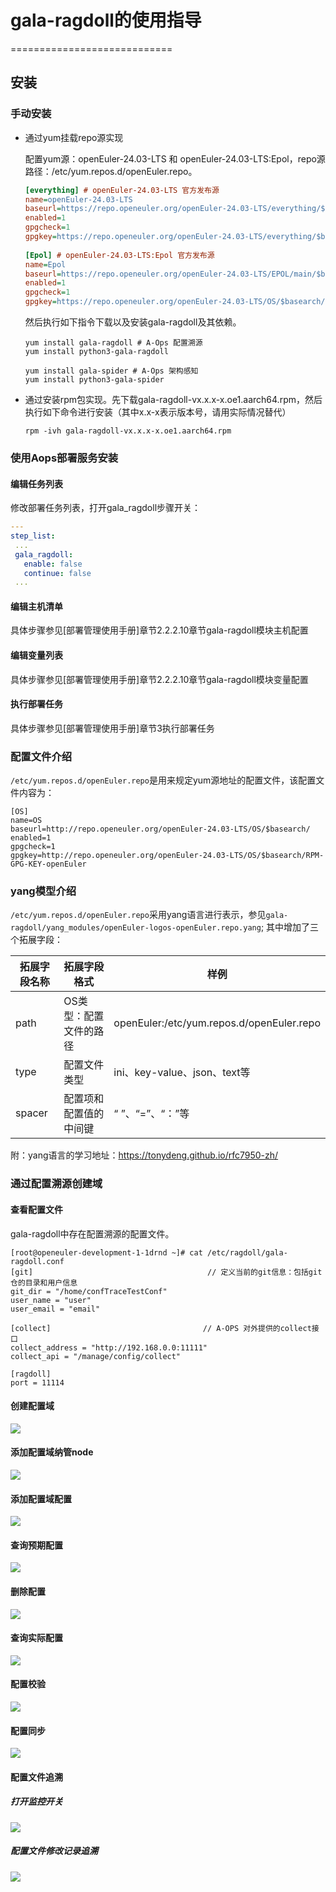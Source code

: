 # gala-ragdoll的使用指导

============================

## 安装

### 手动安装

- 通过yum挂载repo源实现

  配置yum源：openEuler-24.03-LTS 和 openEuler-24.03-LTS:Epol，repo源路径：/etc/yum.repos.d/openEuler.repo。

  ```ini
  [everything] # openEuler-24.03-LTS 官方发布源
  name=openEuler-24.03-LTS
  baseurl=https://repo.openeuler.org/openEuler-24.03-LTS/everything/$basearch/ 
  enabled=1
  gpgcheck=1
  gpgkey=https://repo.openeuler.org/openEuler-24.03-LTS/everything/$basearch/RPM-GPG-KEY-openEuler
   
  [Epol] # openEuler-24.03-LTS:Epol 官方发布源
  name=Epol
  baseurl=https://repo.openeuler.org/openEuler-24.03-LTS/EPOL/main/$basearch/ 
  enabled=1
  gpgcheck=1
  gpgkey=https://repo.openeuler.org/openEuler-24.03-LTS/OS/$basearch/RPM-GPG-KEY-openEuler
  ```

  然后执行如下指令下载以及安装gala-ragdoll及其依赖。

  ```shell
  yum install gala-ragdoll # A-Ops 配置溯源
  yum install python3-gala-ragdoll
  
  yum install gala-spider # A-Ops 架构感知
  yum install python3-gala-spider
  ```

- 通过安装rpm包实现。先下载gala-ragdoll-vx.x.x-x.oe1.aarch64.rpm，然后执行如下命令进行安装（其中x.x-x表示版本号，请用实际情况替代）

  ```shell
  rpm -ivh gala-ragdoll-vx.x.x-x.oe1.aarch64.rpm
  ```

### 使用Aops部署服务安装

#### 编辑任务列表

修改部署任务列表，打开gala_ragdoll步骤开关：

```yaml
---
step_list:
 ...
 gala_ragdoll:
   enable: false
   continue: false
 ...
```

#### 编辑主机清单

具体步骤参见[部署管理使用手册]章节2.2.2.10章节gala-ragdoll模块主机配置

#### 编辑变量列表

具体步骤参见[部署管理使用手册]章节2.2.2.10章节gala-ragdoll模块变量配置

#### 执行部署任务

具体步骤参见[部署管理使用手册]章节3执行部署任务

### 配置文件介绍

`/etc/yum.repos.d/openEuler.repo`是用来规定yum源地址的配置文件，该配置文件内容为：

```shell
[OS]
name=OS
baseurl=http://repo.openeuler.org/openEuler-24.03-LTS/OS/$basearch/
enabled=1
gpgcheck=1
gpgkey=http://repo.openeuler.org/openEuler-24.03-LTS/OS/$basearch/RPM-GPG-KEY-openEuler
```

### yang模型介绍

`/etc/yum.repos.d/openEuler.repo`采用yang语言进行表示，参见`gala-ragdoll/yang_modules/openEuler-logos-openEuler.repo.yang`;
其中增加了三个拓展字段：

| 拓展字段名称 | 拓展字段格式           | 样例                                      |
| ------------ | ---------------------- | ----------------------------------------- |
| path         | OS类型：配置文件的路径 | openEuler:/etc/yum.repos.d/openEuler.repo |
| type         | 配置文件类型           | ini、key-value、json、text等              |
| spacer       | 配置项和配置值的中间键 | “ ”、“=”、“：”等                          |

附：yang语言的学习地址：<https://tonydeng.github.io/rfc7950-zh/>

### 通过配置溯源创建域

#### 查看配置文件

gala-ragdoll中存在配置溯源的配置文件。

```shell
[root@openeuler-development-1-1drnd ~]# cat /etc/ragdoll/gala-ragdoll.conf
[git]                                       // 定义当前的git信息：包括git仓的目录和用户信息
git_dir = "/home/confTraceTestConf" 
user_name = "user"
user_email = "email"

[collect]                                  // A-OPS 对外提供的collect接口
collect_address = "http://192.168.0.0:11111"
collect_api = "/manage/config/collect"

[ragdoll]
port = 11114
```

#### 创建配置域

![](./figures/配置溯源/chuangjianyewuyu.png)

#### 添加配置域纳管node

![](./figures/配置溯源/tianjianode.png)

#### 添加配置域配置

![](./figures/配置溯源/xinzengpeizhi.png)

#### 查询预期配置

![](./figures/配置溯源/chakanyuqi.png)

#### 删除配置

![](./figures/配置溯源/shanchupeizhi.png)

#### 查询实际配置

![](./figures/配置溯源/chaxunshijipeizhi.png)

#### 配置校验

![](./figures/配置溯源/zhuangtaichaxun.png)

#### 配置同步

![](./figures/配置溯源/peizhitongbu.png)

#### 配置文件追溯

##### 打开监控开关

![](./figures/配置溯源/chuangjianyewuyu.png)

##### 配置文件修改记录追溯

![](./figures/配置溯源/conf_file_trace.png)
